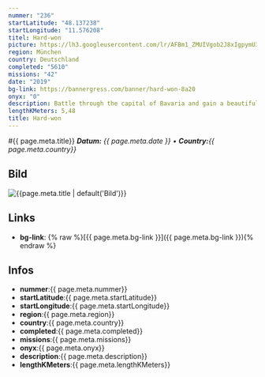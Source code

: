 ```yaml
---
nummer: "236"
startLatitude: "48.137238"
startLongitude: "11.576208"
titel: Hard-won
picture: https://lh3.googleusercontent.com/lr/AFBm1_ZMUIVgob2J8xIgpymU3U91jxwCBCJgMCQSjKfKbzPKes874BuAJEb4On-8HFhiY2_0wJSZyG7FVSaXDiYC8x-TM9ayz8aSEnbWsORuYWmkT4JLDLlry1M4HQi0zU_uv_elaaPKwOWDf3EClgoiQ4DMGn8Cc1Ipu00rQONGx2DzMmtRw6dltVHmq-ztVnHsbEarvmL8ZwdasP_VujuP-PyXzqZR3VItAMPbv0cB7dJL1mEMeWs7m7b_dXTCOFtrZmwWheW9L2092WDVXwQiXjM2aTt8HlYfUIABTGBr9sLGWWUEa-_cKY-nLaxy-PIqrt4WogCjDN2vN1C4L-L4WvkeJ8rjsoDpOVHtih8NVTkMfBLyNKlXPnDuMX_BTZmXgUBR5CS3NmsXF4X_sXnrkrkob7x-ZKA6WMU5iyBmzfUuDxh517VANAfyGKp1cEgxWGtsXK860rJyg_mi7j7yXRRAsrDA1XHZ8nOFwXXADc6KVj6G_pCCsN6lD1-ypggFEqJDLB0N3HJ0hOFUiBSrF6t-TN5mY--t_OHTiShJTd8cLlT08-4aUW1v6FJgugoK1X1ra1Jt0wyrbfXewE_J57BzB9_1GY8Qcu33gojeC5UQr7lbrZUOaiTQu0YMVxyUk5XU6r1Og6qLx3FSgMALjArDxhHB7ho1CtCH9qBiMaAQYwjsIGaURDxTvkwD__VXIhVSADWIIWzLDEfZ1ELBc5MXyte_CZ1T3QORqv_TaT1ArmFI4BEui3RzsSihsgt62aGOQquHKrzzZSH7O-CnUmlvvyokDHruoKkJZWKDsRrrwgcfXgsud687vAx3ZRrYLbARJqGsk0Hy2mGs6nHYDMDEra9jP1N9uyMX
region: München
country: Deutschland
completed: "5610"
missions: "42"
date: "2019"
bg-link: https://bannergress.com/banner/hard-won-8a20
onyx: "0"
description: Battle through the capital of Bavaria and gain a beautiful banner for your great effort.
lengthKMeters: 5,48
title: Hard-won
---
```


#{{ page.meta.title}}
_**Datum:** {{ page.meta.date }} • **Country:**{{ page.meta.country}}_

## Bild
![{{page.meta.title | default('Bild')}}]({{page.meta.picture}})

## Links
- **bg-link**: {% raw %}[{{ page.meta.bg-link }}]({{ page.meta.bg-link }}){% endraw %}

## Infos
- **nummer**:{{ page.meta.nummer}}
- **startLatitude**:{{ page.meta.startLatitude}}
- **startLongitude**:{{ page.meta.startLongitude}}
- **region**:{{ page.meta.region}}
- **country**:{{ page.meta.country}}
- **completed**:{{ page.meta.completed}}
- **missions**:{{ page.meta.missions}}
- **onyx**:{{ page.meta.onyx}}
- **description**:{{ page.meta.description}}
- **lengthKMeters**:{{ page.meta.lengthKMeters}}


